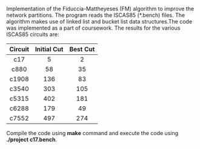 Implementation of the Fiduccia-Mattheyeses (FM) algorithm to improve the network partitions. The program reads the ISCAS85 (*.bench) files. The algorithm makes use of linked list and bucket list data structures.The code was implemented as a part of coursework.
The results for the various ISCAS85 circuits are:

|Circuit|Initial Cut|Best Cut|
|:---:|:---:|:---:|
|c17|5|2|
|c880|58|35|
|c1908|136|83|
|c3540|303|105|
|c5315|402|181|
|c6288|179|49|
|c7552|497|274|

Compile the code using **make** command and execute the code using **./project c17.bench**.
